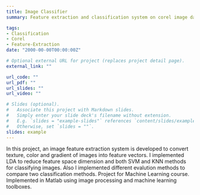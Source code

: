 ```yaml
---
title: Image Classifier
summary: Feature extraction and classification system on corel image dataset

tags:
- Classification
- Corel
- Feature-Extraction
date: "2000-00-00T00:00:00Z"

# Optional external URL for project (replaces project detail page).
external_link: ""

url_code: ""
url_pdf: ""
url_slides: ""
url_video: ""

# Slides (optional).
#   Associate this project with Markdown slides.
#   Simply enter your slide deck's filename without extension.
#   E.g. `slides = "example-slides"` references `content/slides/example-slides.md`.
#   Otherwise, set `slides = ""`.
slides: example
---
```


In this project, an image feature extraction system is developed to convert texture, color and gradient of images into feature vectors. I implemented LDA to reduce feature space dimension and both SVM and KNN methods for classifying images. Also I implemented different evalution methods to compare two classification methods. Project for Machine Learning course. Implemented in Matlab using image processing and machine learning toolboxes.